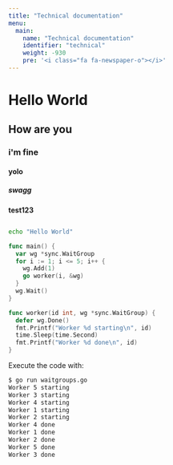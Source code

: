 ```yaml
---
title: "Technical documentation"
menu:
  main:
    name: "Technical documentation"
    identifier: "technical"
    weight: -930
    pre: '<i class="fa fa-newspaper-o"></i>'
---
```


# Hello World

## How are you


### i'm fine

#### yolo

##### swagg

**test123**

```bash

echo "Hello World"

```

```go {linenos=table}
func main() {
  var wg *sync.WaitGroup
  for i := 1; i <= 5; i++ {
    wg.Add(1)
    go worker(i, &wg)
  }
  wg.Wait()
}

func worker(id int, wg *sync.WaitGroup) {
  defer wg.Done()
  fmt.Printf("Worker %d starting\n", id)
  time.Sleep(time.Second)
  fmt.Printf("Worker %d done\n", id)
}
```

Execute the code with:
```bash {linenos=table,hl_lines=[4, "8-10"]}
$ go run waitgroups.go
Worker 5 starting
Worker 3 starting
Worker 4 starting
Worker 1 starting
Worker 2 starting
Worker 4 done
Worker 1 done
Worker 2 done
Worker 5 done
Worker 3 done
```